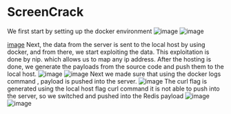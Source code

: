 # ScreenCrack
We first start by setting up the docker environment
![image](https://github.com/user-attachments/assets/23d07d3e-42ca-4b46-aba0-224f7ea319f6)
![image](https://github.com/user-attachments/assets/1b186676-c632-4aeb-ad36-718e86028af5)

[image](https://github.com/user-attachments/assets/f41b7851-215e-4421-b1e9-62ed2ee9a4e6)
Next, the data from the server is sent to the local host by using docker, and from there, we start exploiting the data. This exploitation is done by nip. which allows us to map any ip address. After the hosting is done, we generate the payloads from the source code and push them to the local host.
![image](https://github.com/user-attachments/assets/65924498-a73d-4571-9346-773df20b53c2)
![image](https://github.com/user-attachments/assets/d215fb3d-a866-4c65-984d-d9b3207a0135)
Next we made sure that using the docker logs command , payload is pushed into the server.
![image](https://github.com/user-attachments/assets/26b27148-6420-4e3d-8032-3d2cdb314953)
The curl flag is generated using the local host flag curl command it is not able to push into the server, so we switched and pushed into the Redis payload
![image](https://github.com/user-attachments/assets/913d2051-dedf-4e15-ae71-ed3a7e857e7c)
![image](https://github.com/user-attachments/assets/fc0ef9f5-5151-4895-b4f2-0c80162b3c55)

